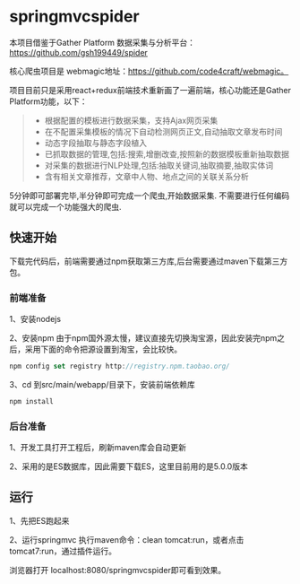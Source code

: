 # springmvcspider
本项目借鉴于Gather Platform 数据采集与分析平台：
    https://github.com/gsh199449/spider
    
核心爬虫项目是
webmagic地址：https://github.com/code4craft/webmagic。

 项目目前只是采用react+redux前端技术重新画了一遍前端，核心功能还是Gather Platform功能，以下：
>* 根据配置的模板进行数据采集，支持Ajax网页采集
>* 在不配置采集模板的情况下自动检测网页正文,自动抽取文章发布时间
>* 动态字段抽取与静态字段植入
>* 已抓取数据的管理,包括:搜索,增删改查,按照新的数据模板重新抽取数据
>* 对采集的数据进行NLP处理,包括:抽取关键词,抽取摘要,抽取实体词
>* 含有相关文章推荐，文章中人物、地点之间的关联关系分析

5分钟即可部署完毕,半分钟即可完成一个爬虫,开始数据采集. 不需要进行任何编码就可以完成一个功能强大的爬虫.

## 快速开始
下载完代码后，前端需要通过npm获取第三方库,后台需要通过maven下载第三方包。
### 前端准备
1、安装nodejs

2、安装npm
由于npm国外源太慢，建议直接先切换淘宝源，因此安装完npm之后，采用下面的命令把源设置到淘宝，会比较快。
``` js
npm config set registry http://registry.npm.taobao.org/
```

3、cd 到src/main/webapp/目录下，安装前端依赖库
``` js
npm install
```

### 后台准备
1、开发工具打开工程后，刷新maven库会自动更新

2、采用的是ES数据库，因此需要下载ES，这里目前用的是5.0.0版本


## 运行
1、先把ES跑起来

2、运行springmvc
执行maven命令：clean tomcat:run，或者点击tomcat7:run，通过插件运行。

浏览器打开 localhost:8080/springmvcspider即可看到效果。




